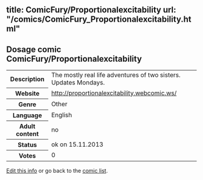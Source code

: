 title: ComicFury/Proportionalexcitability
url: "/comics/ComicFury_Proportionalexcitability.html"
---
Dosage comic ComicFury/Proportionalexcitability
-----------------------------------------

<p id="msg"></p>
<script type="text/javascript">
if (window.location.search === '?edit_info_mail=sent_ok') {
  var elem = document.getElementById("msg");
  elem.innerHTML = 'Edited information sucessfully sent for review, which is usually done daily. Thanks!';
  elem.className = 'ok';
}
</script>
<table class="comicinfo">
<tr>
<th>Description</th><td>The mostly real life adventures of two sisters. Updates Mondays.</td>
</tr>
<tr>
<th>Website</th><td><a href="http://proportionalexcitability.webcomic.ws/">http://proportionalexcitability.webcomic.ws/</a></td>
</tr>
<tr>
<th>Genre</th><td>Other</td>
</tr>
<tr>
<th>Language</th><td>English</td>
</tr>
<tr>
<th>Adult content</th><td>no</td>
</tr>
<tr>
<th>Status</th><td>ok on 15.11.2013</td>
</tr>
<tr>
<th>Votes</th><td>0</td>
</tr>
</table>

[Edit this info](ComicFury_Proportionalexcitability_edit.html) or go back to the [comic list](../comic-index.html).
